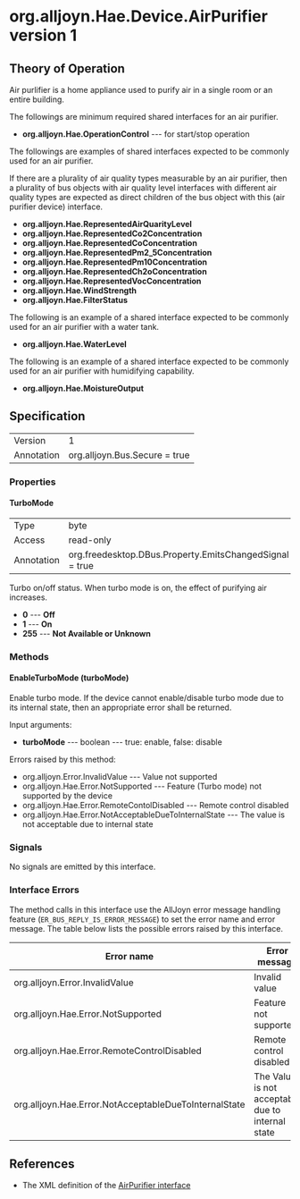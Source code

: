 # org.alljoyn.Hae.Device.AirPurifier version 1

## Theory of Operation

Air purlifier is a home appliance used to purify air in a single room or 
an entire building. 

The followings are minimum required shared interfaces for an air purifier.

  * **org.alljoyn.Hae.OperationControl** --- for start/stop operation

The followings are examples of shared interfaces expected to be commonly 
used for an air purifier.

If there are a plurality of air quality types measurable by an air 
purifier, then a plurality of bus objects with air quality level 
interfaces with different air quality types are expected as direct 
children of the bus object with this (air purifier device) interface.

  * **org.alljoyn.Hae.RepresentedAirQuarityLevel**
  * **org.alljoyn.Hae.RepresentedCo2Concentration**
  * **org.alljoyn.Hae.RepresentedCoConcentration**
  * **org.alljoyn.Hae.RepresentedPm2_5Concentration**
  * **org.alljoyn.Hae.RepresentedPm10Concentration**
  * **org.alljoyn.Hae.RepresentedCh2oConcentration**
  * **org.alljoyn.Hae.RepresentedVocConcentration**
  * **org.alljoyn.Hae.WindStrength**
  * **org.alljoyn.Hae.FilterStatus**
 
The following is an example of a shared interface expected to be 
commonly used for an air purifier with a water tank.

  * **org.alljoyn.Hae.WaterLevel**

The following is an example of a shared interface expected to be 
commonly used for an air purifier with humidifying capability.

  * **org.alljoyn.Hae.MoistureOutput**

## Specification

|            |                                                                |
|------------|----------------------------------------------------------------|
| Version    | 1                                                              |
| Annotation | org.alljoyn.Bus.Secure = true                                  |

### Properties

#### TurboMode

|            |                                                                |
|------------|----------------------------------------------------------------|
| Type       | byte                                                           |
| Access     | read-only                                                      |
| Annotation | org.freedesktop.DBus.Property.EmitsChangedSignal = true        |

Turbo on/off status.
When turbo mode is on, the effect of purifying air increases.

  * **0** --- **Off**
  * **1** --- **On**
  * **255** --- **Not Available or Unknown**

### Methods

#### EnableTurboMode (turboMode)

Enable turbo mode. 
If the device cannot enable/disable turbo mode due to its internal state, 
then an appropriate error shall be returned.

Input arguments:

  * **turboMode** --- boolean --- true: enable, false: disable

Errors raised by this method:

  * org.alljoyn.Error.InvalidValue --- Value not supported
  * org.alljoyn.Hae.Error.NotSupported --- Feature (Turbo mode) not supported by the device
  * org.alljoyn.Hae.Error.RemoteContolDisabled --- Remote control disabled
  * org.alljoyn.Hae.Error.NotAcceptableDueToInternalState --- The value is not acceptable due to internal state

### Signals

No signals are emitted by this interface.

### Interface Errors

The method calls in this interface use the AllJoyn error message handling feature
(`ER_BUS_REPLY_IS_ERROR_MESSAGE`) to set the error name and error message. The table
below lists the possible errors raised by this interface.

| Error name                                            | Error message                                     |
|-------------------------------------------------------|---------------------------------------------------|
| org.alljoyn.Error.InvalidValue                        | Invalid value                                     |
| org.alljoyn.Hae.Error.NotSupported                    | Feature not supported                             |
| org.alljoyn.Hae.Error.RemoteControlDisabled           | Remote control disabled                           |
| org.alljoyn.Hae.Error.NotAcceptableDueToInternalState | The Value is not acceptable due to internal state |

## References

  * The XML definition of the [AirPurifier interface](AirPurifier-v1.xml)
